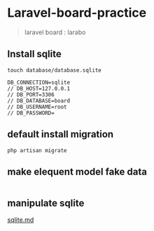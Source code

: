 # Laravel-board-practice
> laravel board : larabo

## Install sqlite
```
touch database/database.sqlite
```

```
DB_CONNECTION=sqlite
// DB_HOST=127.0.0.1
// DB_PORT=3306
// DB_DATABASE=board
// DB_USERNAME=root
// DB_PASSWORD=
```

## default install migration
```
php artisan migrate
```

## make elequent model fake data
```

```

## manipulate sqlite
[sqlite.md](./sqlite.md)
